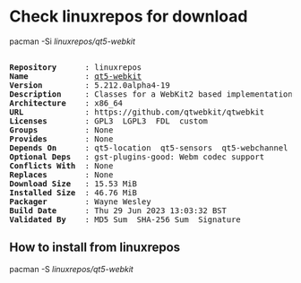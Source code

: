 # Check linuxrepos for download

pacman -Si *linuxrepos/qt5-webkit*

<div class="highlight"><pre class="highlight"><text>
<b>Repository</b>      : linuxrepos
<b>Name</b>            : <a href="../../x86_64/qt5-webkit-5.212.0alpha4-19-x86_64.pkg.tar.zst">qt5-webkit</a>
<b>Version</b>         : 5.212.0alpha4-19
<b>Description</b>     : Classes for a WebKit2 based implementation and a new QML API
<b>Architecture</b>    : x86_64
<b>URL</b>             : https://github.com/qtwebkit/qtwebkit
<b>Licenses</b>        : GPL3  LGPL3  FDL  custom
<b>Groups</b>          : None
<b>Provides</b>        : None
<b>Depends On</b>      : qt5-location  qt5-sensors  qt5-webchannel  libwebp  libxslt  libxcomposite  gst-plugins-base  hyphen  woff2
<b>Optional Deps</b>   : gst-plugins-good: Webm codec support
<b>Conflicts With</b>  : None
<b>Replaces</b>        : None
<b>Download Size</b>   : 15.53 MiB
<b>Installed Size</b>  : 46.76 MiB
<b>Packager</b>        : Wayne Wesley <wayne6324@gmail.com>
<b>Build Date</b>      : Thu 29 Jun 2023 13:03:32 BST
<b>Validated By</b>    : MD5 Sum  SHA-256 Sum  Signature
</text></pre></div>

## How to install from linuxrepos

pacman -S *linuxrepos/qt5-webkit*
